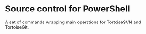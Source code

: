 # Source control for PowerShell

A set of commands wrapping main operations for TortoiseSVN and TortoiseGit.